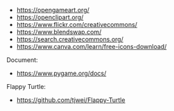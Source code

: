 * https://opengameart.org/
* https://openclipart.org/
* https://www.flickr.com/creativecommons/
* https://www.blendswap.com/
* https://search.creativecommons.org/
* https://www.canva.com/learn/free-icons-download/

Document:
* https://www.pygame.org/docs/

Flappy Turtle:
* https://github.com/tjwei/Flappy-Turtle
